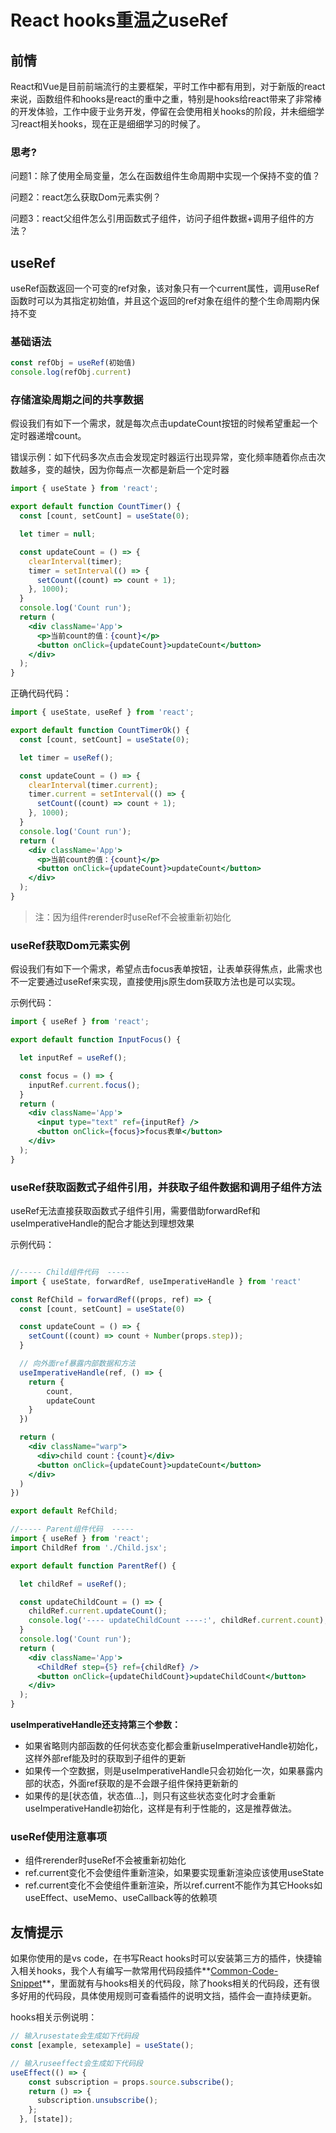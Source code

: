# React hooks重温之useRef

## **前情**

React和Vue是目前前端流行的主要框架，平时工作中都有用到，对于新版的react来说，函数组件和hooks是react的重中之重，特别是hooks给react带来了非常棒的开发体验，工作中疲于业务开发，停留在会使用相关hooks的阶段，并未细细学习react相关hooks，现在正是细细学习的时候了。

### 思考?

问题1：除了使用全局变量，怎么在函数组件生命周期中实现一个保持不变的值？

问题2：react怎么获取Dom元素实例？

问题3：react父组件怎么引用函数式子组件，访问子组件数据+调用子组件的方法？

## useRef

useRef函数返回一个可变的ref对象，该对象只有一个current属性，调用useRef函数时可以为其指定初始值，并且这个返回的ref对象在组件的整个生命周期内保持不变

### 基础语法

```jsx
const refObj = useRef(初始值)
console.log(refObj.current)
```

### 存储渲染周期之间的共享数据

假设我们有如下一个需求，就是每次点击updateCount按钮的时候希望重起一个定时器递增count。

错误示例：如下代码多次点击会发现定时器运行出现异常，变化频率随着你点击次数越多，变的越快，因为你每点一次都是新启一个定时器

```jsx
import { useState } from 'react';

export default function CountTimer() {
  const [count, setCount] = useState(0);

  let timer = null;

  const updateCount = () => {
    clearInterval(timer);
    timer = setInterval(() => {
      setCount((count) => count + 1);
    }, 1000);
  }
  console.log('Count run');
  return (
    <div className='App'>
      <p>当前count的值：{count}</p>
      <button onClick={updateCount}>updateCount</button>
    </div>
  );
}
```

正确代码代码：

```jsx
import { useState, useRef } from 'react';

export default function CountTimerOk() {
  const [count, setCount] = useState(0);

  let timer = useRef();

  const updateCount = () => {
    clearInterval(timer.current);
    timer.current = setInterval(() => {
      setCount((count) => count + 1);
    }, 1000);
  }
  console.log('Count run');
  return (
    <div className='App'>
      <p>当前count的值：{count}</p>
      <button onClick={updateCount}>updateCount</button>
    </div>
  );
}
```

> 注：因为组件rerender时useRef不会被重新初始化
> 

### useRef获取Dom元素实例

假设我们有如下一个需求，希望点击focus表单按钮，让表单获得焦点，此需求也不一定要通过useRef来实现，直接使用js原生dom获取方法也是可以实现。

示例代码：

```jsx
import { useRef } from 'react';

export default function InputFocus() {

  let inputRef = useRef();

  const focus = () => {
    inputRef.current.focus();
  }
  return (
    <div className='App'>
      <input type="text" ref={inputRef} />
      <button onClick={focus}>focus表单</button>
    </div>
  );
}
```

### useRef获取函数式子组件引用，并获取子组件数据和调用子组件方法

useRef无法直接获取函数式子组件引用，需要借助forwardRef和useImperativeHandle的配合才能达到理想效果

示例代码：

```jsx

//----- Child组件代码  -----
import { useState, forwardRef, useImperativeHandle } from 'react'

const RefChild = forwardRef((props, ref) => {
  const [count, setCount] = useState(0)

  const updateCount = () => {
    setCount((count) => count + Number(props.step));
  }

  // 向外面ref暴露内部数据和方法
  useImperativeHandle(ref, () => {
    return {
        count,
        updateCount
    }
  })

  return (
    <div className="warp">
      <div>child count：{count}</div>
      <button onClick={updateCount}>updateCount</button>
    </div>
  )
})

export default RefChild;

//----- Parent组件代码  -----
import { useRef } from 'react';
import ChildRef from './Child.jsx';

export default function ParentRef() {

  let childRef = useRef();

  const updateChildCount = () => {
    childRef.current.updateCount();
    console.log('---- updateChildCount ----:', childRef.current.count);
  }
  console.log('Count run');
  return (
    <div className='App'>
      <ChildRef step={5} ref={childRef} />
      <button onClick={updateChildCount}>updateChildCount</button>
    </div>
  );
}
```

**useImperativeHandle还支持第三个参数：**

- 如果省略则内部函数的任何状态变化都会重新useImperativeHandle初始化，这样外部ref能及时的获取到子组件的更新
- 如果传一个空数据，则是useImperativeHandle只会初始化一次，如果暴露内部的状态，外面ref获取的是不会跟子组件保持更新新的
- 如果传的是[状态值，状态值…]，则只有这些状态变化时才会重新useImperativeHandle初始化，这样是有利于性能的，这是推荐做法。

### useRef使用注意事项

- 组件rerender时useRef不会被重新初始化
- ref.current变化不会使组件重新渲染，如果要实现重新渲染应该使用useState
- ref.current变化不会使组件重新渲染，所以ref.current不能作为其它Hooks如useEffect、useMemo、useCallback等的依赖项

## 友情提示

如果你使用的是vs code，在书写React hooks时可以安装第三方的插件，快捷输入相关hooks，我个人有编写一款常用代码段插件**[Common-Code-Snippet](https://marketplace.visualstudio.com/items?itemName=msxw.common-code-snippet)**，里面就有与hooks相关的代码段，除了hooks相关的代码段，还有很多好用的代码段，具体使用规则可查看插件的说明文挡，插件会一直持续更新。

hooks相关示例说明：

```jsx
// 输入rusestate会生成如下代码段
const [example, setexample] = useState();

// 输入ruseeffect会生成如下代码段
useEffect(() => {
    const subscription = props.source.subscribe();
    return () => {
      subscription.unsubscribe();
    };
  }, [state]); 
```